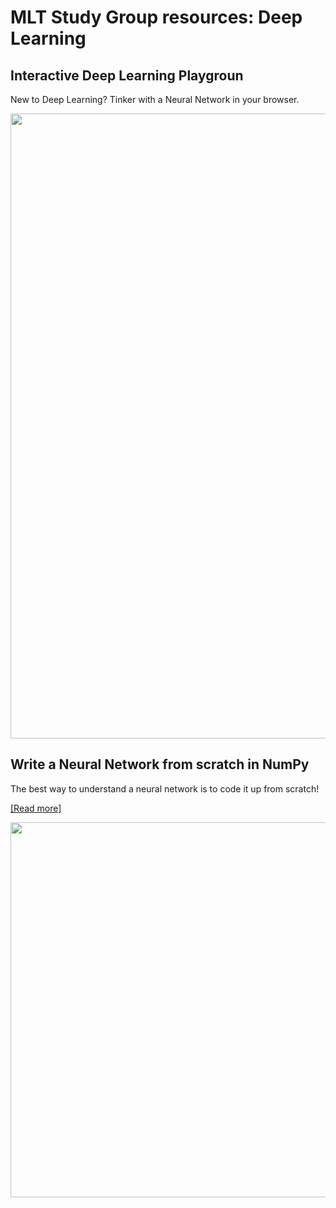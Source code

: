 # MLT Study Group resources: Deep Learning

## Interactive Deep Learning Playgroun
New to Deep Learning? Tinker with a Neural Network in your browser.

[<p align="center"><img src="https://github.com/Machine-Learning-Tokyo/DL_study_group/blob/master/images/dl_playground.png" width="1000"></p>](https://playground.tensorflow.org)

## Write a Neural Network from scratch in NumPy

The best way to understand a neural network is to code it up from scratch! 

[[Read more]](https://towardsdatascience.com/lets-code-a-neural-network-in-plain-numpy-ae7e74410795?fbclid=IwAR16PwZLqxnXE8kUUJWvu9Tmjf5OlKczRPUJENXNpuUTTz0iaKvS4Z7usa8)

[<p align="left"><img src="https://github.com/Machine-Learning-Tokyo/DL_study_group/blob/master/images/nn_from_scratch.gif" width="600"></p>](https://towardsdatascience.com/lets-code-a-neural-network-in-plain-numpy-ae7e74410795?fbclid=IwAR16PwZLqxnXE8kUUJWvu9Tmjf5OlKczRPUJENXNpuUTTz0iaKvS4Z7usa8)
